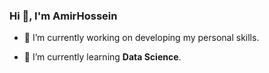 ### Hi 👋, I'm AmirHossein</h1>

- 🔭 I’m currently working on developing my personal skills.

- 🌱 I’m currently learning **Data Science**.
